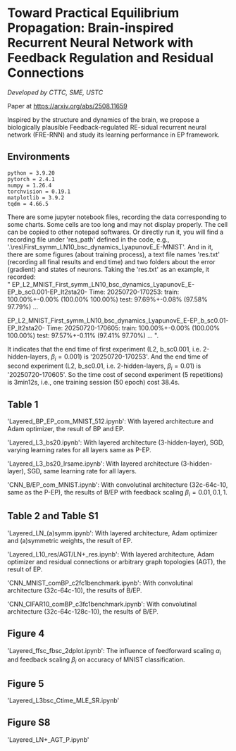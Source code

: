 # Toward Practical Equilibrium Propagation: Brain-inspired Recurrent Neural Network with Feedback Regulation and Residual Connections
*Developed by CTTC, SME, USTC*  

Paper at https://arxiv.org/abs/2508.11659

Inspired by the structure and dynamics of the brain, we propose a biologically plausible Feedback-regulated RE-sidual recurrent neural network (FRE-RNN) and study its learning performance in EP framework. 

## Environments
```
python = 3.9.20
pytorch = 2.4.1
numpy = 1.26.4
torchvision = 0.19.1
matplotlib = 3.9.2
tqdm = 4.66.5
```

There are some jupyter notebook files, recording the data corresponding to some charts. Some cells are too long and may not display properly. The cell can be copied to other notepad softwares. Or directly run it, you will find a recording file under 'res_path' defined in the code, e.g., '.\res\First_symm_LN10_bsc_dynamics_LyapunovE_E-MNIST'. And in it, there are some figures (about training process), a text file names 'res.txt' (recording all final results and end time) and two folders about the error (gradient) and states of neurons. Taking the 'res.txt' as an example, it recorded:\
"
EP_L2_MNIST_First_symm_LN10_bsc_dynamics_LyapunovE_E-EP_b_sc0.001-EP_It2sta20- Time: 20250720-170253: train: 100.00%+-0.00% (100.00% 100.00%)	 test: 97.69%+-0.08% (97.58% 97.79%)
...

EP_L2_MNIST_First_symm_LN10_bsc_dynamics_LyapunovE_E-EP_b_sc0.01-EP_It2sta20- Time: 20250720-170605: train: 100.00%+-0.00% (100.00% 100.00%)	 test: 97.57%+-0.11% (97.41% 97.70%)
...
".

It indicates that the end time of first experiment (L2, b_sc0.001, i.e. 2-hidden-layers, $\beta_i=0.001$) is '20250720-170253'. And the end time of second experiment (L2, b_sc0.01, i.e. 2-hidden-layers, $\beta_i=0.01$) is '20250720-170605'. So the time cost of second experiment (5 repetitions) is 3min12s, i.e., one training session (50 epoch) cost 38.4s. 


## Table 1

'Layered_BP_EP_com_MNIST_512.ipynb': With layered architecture and Adam optimizer, the result of BP and EP.

'Layered_L3_bs20.ipynb': With layered architecture (3-hidden-layer), SGD, varying learning rates for all layers same as P-EP.

'Layered_L3_bs20_lrsame.ipynb': With layered architecture (3-hidden-layer), SGD, same learning rate for all layers.

'CNN_B/EP_com_MNIST.ipynb': With convolutinal architecture (32c-64c-10, same as the P-EP), the results of B/EP with feedback scaling $\beta_i=0.01, 0.1, 1$. 


## Table 2 and Table S1

'Layered_LN_(a)symm.ipynb': With layered architecture, Adam optimizer and (a)symmetric weights, the result of EP.

'Layered_L10_res/AGT/LN+_res.ipynb': With layered architecture, Adam optimizer and residual connections or arbitrary graph topologies (AGT), the result of EP.

'CNN_MNIST_comBP_c2fc1benchmark.ipynb': With convolutinal architecture (32c-64c-10), the results of B/EP. 

'CNN_CIFAR10_comBP_c3fc1benchmark.ipynb': With convolutinal architecture (32c-64c-128c-10), the results of B/EP. 


## Figure 4 

'Layered_ffsc_fbsc_2dplot.ipynb': The influence of feedforward scaling $α_i$ and feedback scaling $β_i$ on accuracy of MNIST classification. 


## Figure 5 

'Layered_L3bsc_Ctime_MLE_SR.ipynb' 


## Figure S8

'Layered_LN+_AGT_P.ipynb'





